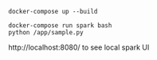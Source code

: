 `docker-compose up --build`
```
docker-compose run spark bash
python /app/sample.py
```
http://localhost:8080/ to see local spark UI
